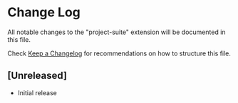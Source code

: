 # Change Log

All notable changes to the "project-suite" extension will be documented in this file.

Check [Keep a Changelog](http://keepachangelog.com/) for recommendations on how to structure this file.

## [Unreleased]

- Initial release
